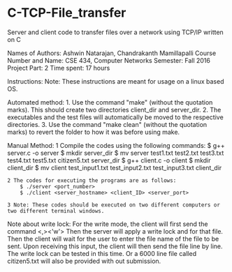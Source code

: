 # C-TCP-File_transfer
Server and client code to transfer files over a network using TCP/IP written on C

Names of Authors: Ashwin Natarajan, Chandrakanth Mamillapalli
Course Number and Name: CSE 434, Computer Networks
Semester: Fall 2016
Project Part: 2
Time spent: 17 hours

Instructions:
Note: These instructions are meant for usage on a linux based OS.

Automated method:
	1. Use the command "make" (without the quotation marks). This should create two directories client_dir and server_dir.
	2. The executables and the test files will automatically be moved to the respective directories.
	3. Use the command "make clean" (without the quotation marks) to revert the folder to how it was before using make.
 
Manual Method:
	1 Compile the codes using the following commands:
		$ g++ server.c -o server
		$ mkdir server_dir
		$ mv server test1.txt test2.txt test3.txt test4.txt test5.txt citizen5.txt server_dir
		$ g++ client.c -o client
		$ mkdir client_dir
		$ mv client test_input1.txt test_input2.txt test_input3.txt client_dir

	2 The codes for executing the programs are as follows:
		$ ./server <port_number>
		$ ./client <server_hostname> <client_ID> <server_port>
		
	3 Note: These codes should be executed on two different computers or two different terminal windows.
	
Note about write lock:
	For the write mode, the client will first send the command <filename><,><space><'w'>
	Then the server will apply a write lock and for that file.
	Then the client will wait for the user to enter the file name of the file to be sent.
	Upon receiving this input, the client will then send the file line by line.
	The write lock can be tested in this time.
	Or a 6000 line file called citizen5.txt will also be provided with out submission.
